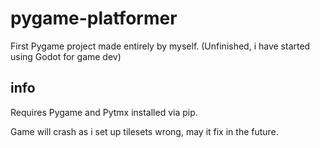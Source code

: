 # pygame-platformer
First Pygame project made entirely by myself. (Unfinished, i have started using Godot for game dev)

## info
Requires Pygame and Pytmx installed via pip.

Game will crash as i set up tilesets wrong, may it fix in the future.
